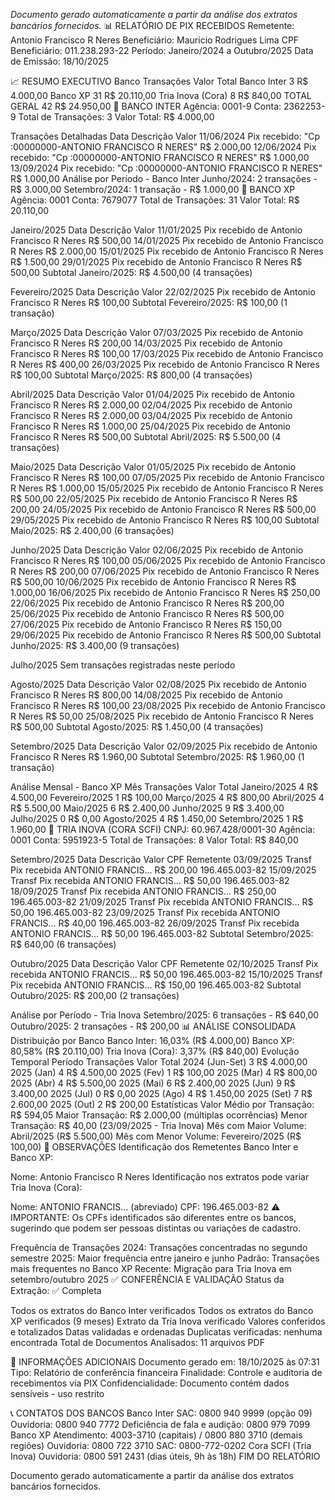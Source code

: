 

*Documento gerado automaticamente a partir da análise dos extratos bancários fornecidos.*
📊 RELATÓRIO DE PIX RECEBIDOS
Remetente: Antonio Francisco R Neres
Beneficiário: Mauricio Rodrigues Lima
CPF Beneficiário: 011.238.293-22
Período: Janeiro/2024 a Outubro/2025
Data de Emissão: 18/10/2025

📈 RESUMO EXECUTIVO
Banco	Transações	Valor Total
Banco Inter	3	R$ 4.000,00
Banco XP	31	R$ 20.110,00
Tria Inova (Cora)	8	R$ 840,00
TOTAL GERAL	42	R$ 24.950,00
🏦 BANCO INTER
Agência: 0001-9
Conta: 2362253-9
Total de Transações: 3
Valor Total: R$ 4.000,00

Transações Detalhadas
Data	Descrição	Valor
11/06/2024	Pix recebido: "Cp :00000000-ANTONIO FRANCISCO R NERES"	R$ 2.000,00
12/06/2024	Pix recebido: "Cp :00000000-ANTONIO FRANCISCO R NERES"	R$ 1.000,00
13/09/2024	Pix recebido: "Cp :00000000-ANTONIO FRANCISCO R NERES"	R$ 1.000,00
Análise por Período - Banco Inter
Junho/2024: 2 transações - R$ 3.000,00
Setembro/2024: 1 transação - R$ 1.000,00
🏦 BANCO XP
Agência: 0001
Conta: 7679077
Total de Transações: 31
Valor Total: R$ 20.110,00

Janeiro/2025
Data	Descrição	Valor
11/01/2025	Pix recebido de Antonio Francisco R Neres	R$ 500,00
14/01/2025	Pix recebido de Antonio Francisco R Neres	R$ 2.000,00
15/01/2025	Pix recebido de Antonio Francisco R Neres	R$ 1.500,00
29/01/2025	Pix recebido de Antonio Francisco R Neres	R$ 500,00
Subtotal Janeiro/2025: R$ 4.500,00 (4 transações)

Fevereiro/2025
Data	Descrição	Valor
22/02/2025	Pix recebido de Antonio Francisco R Neres	R$ 100,00
Subtotal Fevereiro/2025: R$ 100,00 (1 transação)

Março/2025
Data	Descrição	Valor
07/03/2025	Pix recebido de Antonio Francisco R Neres	R$ 200,00
14/03/2025	Pix recebido de Antonio Francisco R Neres	R$ 100,00
17/03/2025	Pix recebido de Antonio Francisco R Neres	R$ 400,00
26/03/2025	Pix recebido de Antonio Francisco R Neres	R$ 100,00
Subtotal Março/2025: R$ 800,00 (4 transações)

Abril/2025
Data	Descrição	Valor
01/04/2025	Pix recebido de Antonio Francisco R Neres	R$ 2.000,00
02/04/2025	Pix recebido de Antonio Francisco R Neres	R$ 2.000,00
03/04/2025	Pix recebido de Antonio Francisco R Neres	R$ 1.000,00
25/04/2025	Pix recebido de Antonio Francisco R Neres	R$ 500,00
Subtotal Abril/2025: R$ 5.500,00 (4 transações)

Maio/2025
Data	Descrição	Valor
01/05/2025	Pix recebido de Antonio Francisco R Neres	R$ 100,00
07/05/2025	Pix recebido de Antonio Francisco R Neres	R$ 1.000,00
15/05/2025	Pix recebido de Antonio Francisco R Neres	R$ 500,00
22/05/2025	Pix recebido de Antonio Francisco R Neres	R$ 200,00
24/05/2025	Pix recebido de Antonio Francisco R Neres	R$ 500,00
29/05/2025	Pix recebido de Antonio Francisco R Neres	R$ 100,00
Subtotal Maio/2025: R$ 2.400,00 (6 transações)

Junho/2025
Data	Descrição	Valor
02/06/2025	Pix recebido de Antonio Francisco R Neres	R$ 100,00
05/06/2025	Pix recebido de Antonio Francisco R Neres	R$ 200,00
07/06/2025	Pix recebido de Antonio Francisco R Neres	R$ 500,00
10/06/2025	Pix recebido de Antonio Francisco R Neres	R$ 1.000,00
16/06/2025	Pix recebido de Antonio Francisco R Neres	R$ 250,00
22/06/2025	Pix recebido de Antonio Francisco R Neres	R$ 200,00
25/06/2025	Pix recebido de Antonio Francisco R Neres	R$ 500,00
27/06/2025	Pix recebido de Antonio Francisco R Neres	R$ 150,00
29/06/2025	Pix recebido de Antonio Francisco R Neres	R$ 500,00
Subtotal Junho/2025: R$ 3.400,00 (9 transações)

Julho/2025
Sem transações registradas neste período

Agosto/2025
Data	Descrição	Valor
02/08/2025	Pix recebido de Antonio Francisco R Neres	R$ 800,00
14/08/2025	Pix recebido de Antonio Francisco R Neres	R$ 100,00
23/08/2025	Pix recebido de Antonio Francisco R Neres	R$ 50,00
25/08/2025	Pix recebido de Antonio Francisco R Neres	R$ 500,00
Subtotal Agosto/2025: R$ 1.450,00 (4 transações)

Setembro/2025
Data	Descrição	Valor
02/09/2025	Pix recebido de Antonio Francisco R Neres	R$ 1.960,00
Subtotal Setembro/2025: R$ 1.960,00 (1 transação)

Análise Mensal - Banco XP
Mês	Transações	Valor Total
Janeiro/2025	4	R$ 4.500,00
Fevereiro/2025	1	R$ 100,00
Março/2025	4	R$ 800,00
Abril/2025	4	R$ 5.500,00
Maio/2025	6	R$ 2.400,00
Junho/2025	9	R$ 3.400,00
Julho/2025	0	R$ 0,00
Agosto/2025	4	R$ 1.450,00
Setembro/2025	1	R$ 1.960,00
🏦 TRIA INOVA (CORA SCFI)
CNPJ: 60.967.428/0001-30
Agência: 0001
Conta: 5951923-5
Total de Transações: 8
Valor Total: R$ 840,00

Setembro/2025
Data	Descrição	Valor	CPF Remetente
03/09/2025	Transf Pix recebida ANTONIO FRANCIS…	R$ 200,00	196.465.003-82
15/09/2025	Transf Pix recebida ANTONIO FRANCIS…	R$ 50,00	196.465.003-82
18/09/2025	Transf Pix recebida ANTONIO FRANCIS…	R$ 250,00	196.465.003-82
21/09/2025	Transf Pix recebida ANTONIO FRANCIS…	R$ 50,00	196.465.003-82
23/09/2025	Transf Pix recebida ANTONIO FRANCIS…	R$ 40,00	196.465.003-82
26/09/2025	Transf Pix recebida ANTONIO FRANCIS…	R$ 50,00	196.465.003-82
Subtotal Setembro/2025: R$ 640,00 (6 transações)

Outubro/2025
Data	Descrição	Valor	CPF Remetente
02/10/2025	Transf Pix recebida ANTONIO FRANCIS…	R$ 50,00	196.465.003-82
15/10/2025	Transf Pix recebida ANTONIO FRANCIS…	R$ 150,00	196.465.003-82
Subtotal Outubro/2025: R$ 200,00 (2 transações)

Análise por Período - Tria Inova
Setembro/2025: 6 transações - R$ 640,00
Outubro/2025: 2 transações - R$ 200,00
📊 ANÁLISE CONSOLIDADA
Distribuição por Banco
Banco Inter:       16,03% (R$ 4.000,00)
Banco XP:          80,58% (R$ 20.110,00)
Tria Inova (Cora):  3,37% (R$ 840,00)
Evolução Temporal
Período	Transações	Valor Total
2024 (Jun-Set)	3	R$ 4.000,00
2025 (Jan)	4	R$ 4.500,00
2025 (Fev)	1	R$ 100,00
2025 (Mar)	4	R$ 800,00
2025 (Abr)	4	R$ 5.500,00
2025 (Mai)	6	R$ 2.400,00
2025 (Jun)	9	R$ 3.400,00
2025 (Jul)	0	R$ 0,00
2025 (Ago)	4	R$ 1.450,00
2025 (Set)	7	R$ 2.600,00
2025 (Out)	2	R$ 200,00
Estatísticas
Valor Médio por Transação: R$ 594,05
Maior Transação: R$ 2.000,00 (múltiplas ocorrências)
Menor Transação: R$ 40,00 (23/09/2025 - Tria Inova)
Mês com Maior Volume: Abril/2025 (R$ 5.500,00)
Mês com Menor Volume: Fevereiro/2025 (R$ 100,00)
📝 OBSERVAÇÕES
Identificação dos Remetentes
Banco Inter e Banco XP:

Nome: Antonio Francisco R Neres
Identificação nos extratos pode variar
Tria Inova (Cora):

Nome: ANTONIO FRANCIS… (abreviado)
CPF: 196.465.003-82
⚠️ IMPORTANTE: Os CPFs identificados são diferentes entre os bancos, sugerindo que podem ser pessoas distintas ou variações de cadastro.

Frequência de Transações
2024: Transações concentradas no segundo semestre
2025: Maior frequência entre janeiro e junho
Padrão: Transações mais frequentes no Banco XP
Recente: Migração para Tria Inova em setembro/outubro 2025
✅ CONFERÊNCIA E VALIDAÇÃO
Status da Extração: ✅ Completa

 Todos os extratos do Banco Inter verificados
 Todos os extratos do Banco XP verificados (9 meses)
 Extrato da Tria Inova verificado
 Valores conferidos e totalizados
 Datas validadas e ordenadas
 Duplicatas verificadas: nenhuma encontrada
Total de Documentos Analisados: 11 arquivos PDF

📌 INFORMAÇÕES ADICIONAIS
Documento gerado em: 18/10/2025 às 07:31
Tipo: Relatório de conferência financeira
Finalidade: Controle e auditoria de recebimentos via PIX
Confidencialidade: Documento contém dados sensíveis - uso restrito

📞 CONTATOS DOS BANCOS
Banco Inter
SAC: 0800 940 9999 (opção 09)
Ouvidoria: 0800 940 7772
Deficiência de fala e audição: 0800 979 7099
Banco XP
Atendimento: 4003-3710 (capitais) / 0800 880 3710 (demais regiões)
Ouvidoria: 0800 722 3710
SAC: 0800-772-0202
Cora SCFI (Tria Inova)
Ouvidoria: 0800 591 2431 (dias úteis, 9h às 18h)
FIM DO RELATÓRIO

Documento gerado automaticamente a partir da análise dos extratos bancários fornecidos.